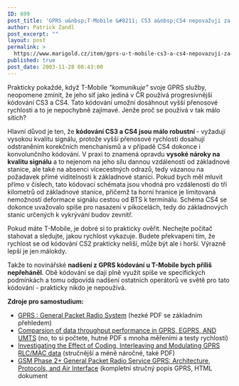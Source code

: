 ```yaml
---
ID: 699
post_title: 'GPRS u&nbsp;T-Mobile &#8211; CS3 a&nbsp;CS4 nepovažuji za velkou výhodu'
author: Patrick Zandl
post_excerpt: ""
layout: post
permalink: >
  https://www.marigold.cz/item/gprs-u-t-mobile-cs3-a-cs4-nepovazuji-za-velkou-vyhodu
published: true
post_date: 2003-11-28 08:43:00
---
```

<P>Prakticky pokaždé, když T-Mobile <EM>"komunikuje" </EM>svoje GPRS služby, neopomene zmínit, že jeho síť jako jediná v ČR používá progresivnější kódování CS3 a CS4. Tato kódování umožní dosáhnout vyšší přenosové rychlosti a to je nepochybně zajímavé. Jenže proč se používá v tak málo sítích? </P>
<P>Hlavní důvod je ten, že <STRONG>kódování CS3 a CS4 jsou málo robustní </STRONG>- vyžadují vysokou kvalitu signálu, protože vyšší přenosové rychlosti dosahují odstraněním korekčních menchanismů a v případě CS4 dokonce i konvolunčního kódování. V praxi to znamená opravdu <STRONG>vysoké nároky na kvalitu signálu</STRONG> a to nejenom na jeho sílu dannou vzdáleností od základnové stanice, ale také na absenci vícecestných odrazů, tedy vázanou na požadavek přímé viditelnosti k základnové stanici. Pokud bych měl mluvit přímo v číslech, tato kódovací schémata jsou vhodná pro vzdálenosti do tří kilometrů od základnové stanice, přičemž ta horní hranice je limitovaná nemožností deformace signálu cestou od BTS k terminálu.&#160;Schéma CS4 se dokonce uvažovalo spíše pro nasazení v pikocelách, tedy do základnových stanic určených k vykrývání budov zevnitř. </P>
<P>Pokud máte T-Mobile, je dobré si to prakticky ověřit. Nechejte počítač stahovat a sledujte, jakou rychlost vykazuje. Budete překvapeni tím, že rychlost se od kódování CS2 prakticky neliší, může být ale i horší. Výrazně lepší je jen málokdy. </P>
<P>Takže to novinářské <STRONG>nadšení z GPRS kódování u T-Mobile bych příliš nepřeháněl</STRONG>. Obě kódování se dají plně využít spíše ve specifických podmínkách a tomu odpovídá nadšení ostatních operátorů ve světě&#160;pro tato kódování - prakticky nikdo je nepoužívá. </P>
<P><STRONG>Zdroje pro samostudium:</STRONG></P>
<UL>
<LI><A href="http://www.inf.ed.ac.uk/teaching/modules/cn/lecture17.pdf" target=_blank>GPRS : General Packet Radio System</A> (hezké PDF se základním přehledem)</LI>
<LI><A href="http://www.awe-communications.com/Docs/paper038ed7.pdf" target=_blank>Comparsion of data throughput performance in&#160;GPRS, EGPRS, AND UMTS</A> (no, to si počtete, hutné PDF s mnoha měřeními a testy rychlostí)</LI>
<LI><A href="http://www.ee.ucl.ac.uk/lcs/papers99/nhathi.pdf" target=_blank>Investigating the Effect of Coding, Interleaving and Modulating GPRS RLC/MAC data</A> (stručnější a méně náročné, také PDF)</LI>
<LI><A href="http://www.comsoc.org/livepubs/surveys/public/3q99issue/bettstetter.html" target=_blank>GSM Phase 2+ General Packet Radio Service GPRS: Architecture, Protocols, and Air Interface</A> (kompletní stručný popis GPRS, HTML dokument</LI></UL>